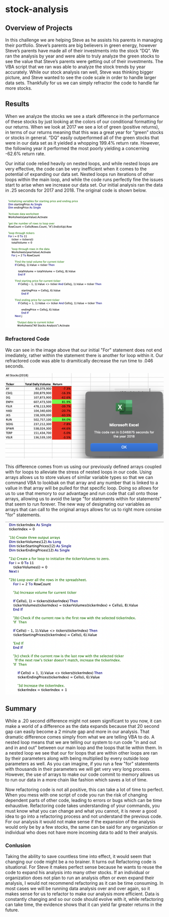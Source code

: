 # stock-analysis

## Overview of Projects 

In this challenge we are helping Steve as he assists his parents in managing their portfolio. Steve’s parents are big believers in green energy, however Steve’s parents have made all of their investments into the stock “DQ”. We ran the analysis by year and were able to truly analyze the green stocks to see the value that Steve’s parents were getting out of their investments. The VBA script that we ran was able to analyze the stock trends by year accurately. While our stock analysis ran well, Steve was thinking bigger picture, and Steve wanted to see the code scale in order to handle larger data sets. Thankfully for us we can simply refractor the code to handle far more stocks.

## Results 
When we analyze the stocks we see a stark difference in the performance of these stocks by just looking at the colors of our conditional formatting for our returns. When we look at 2017 we see a lot of green (positive returns), in terms of our returns meaning that this was a great year for “green” stocks or stocks in general. “DQ” easily  outperformed all of the green stocks that were in our data set as it yielded a whopping 199.4% return rate. However, the following year it performed the most poorly yielding a concerning -62.6% return rate.

Our initial code relied heavily on nested loops, and while nested loops are very effective, the code can be very inefficient when it comes to the potential of expanding our data set. Nested loops run iterations of other loops within the main loop, and while the code runs perfectly fine the issues start to arise when we increase our data set. Our initial analysis ran the data in .25 seconds for 2017 and 2018. The original code is shown below.

![](Resources/Origin_Code.png)

### Refractored Code

We can see in the image above that our initial "For" statement does not end imediately, rather within the statement there is another for loop within it. Our refractored code was able to dramitically decrease the run time to .046 seconds. 

![](Resources/Refractored_runTime.png)

This difference comes from us using our previously defined arrays coupled with for loops to alleviate the stress of nested loops in our code. Using arrays allows us to store values of similar variable types so that we can command VBA to lookbak on that array and any number that is linked to a vallue in that array will be pulled for that specific loop. Doing so allows for us to use that memory to our advantage and run code that call onto those arrays, allowing us to avoid the large "for statements within for statements" that seem to run forever. The new way of designating our variables as arrays that can call to the original arrays allows for us to right more consise "for" statements. 

![](Resources/Refrac_code.png)

## Summary 
  
  While a .20 second difference might not seem significant to you now, it can make a world of a difference as the data expands because that 20 second gap can easily become a 2 minute gap and more in our analysis. That dramatic difference comes simply from what we are telling VBA to do. A nested loop means that we are telling our system to run code "in and out and in and out" between our main loop and the loops that lie within them. In a nested loop we see that our for loops that are within other loops are ran by their parameters along with being multiplied by every outside loop parameters as well. As you can imagine, if you run a few "for" statemtents with thousands in their parameters we will get very very long process. However, the use of arrays to make our code commit to memory allows us to run our data in a more chain like fashion which saves a lot of time. 
  
  Now refactoring code is not all positive, this can take a lot of time to perfect. When you mess with one script of code you run the risk of changing dependent parts of other code, leading to errors or bugs which can be time exhaustive. Refactoring code takes understanding of your commands, you must know what you can change and what you cannot, it is never a good idea to go into a refactoring process and not understand the previous code. For our analysis it would not make sense if the expansion of the analysis would only be by a few stocks, the same can be said for any organization or individual who does not have more incoming data to add to their analysis.
  
  ### Conlusion
  
  Taking the ability to save countless time into effect, it would seem that changing our code might be a no brainer. It turns out Refactoring code is situational. For Steve it makes perfect sense because he wants to reuse the code to expand his analysis into many other stocks. If an individual or organization does not plan to run an analysis often or even expand their analysis, I would not recommend refactoring as it can be time consuming. In most cases we will be running data analysis over and over again, so it makes sense for us to refactor to make our analysis more efficient. Data is constantly changing and so our code should evolve with it, while refactoring can take time, the evidence shows that it can yield far greater returns in the future. 
